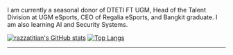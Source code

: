 I am currently a seasonal donor of DTETI FT UGM, Head of the Talent Division at UGM eSports, CEO of Regalia eSports, and Bangkit graduate. I am also learning AI and Security Systems.

[![razzatitian's GitHub stats](https://my-github-readme-stats-delta.vercel.app/api?username=RazzaTitian&theme=dracula&count_private=true&show_icons=true)](https://github.com/anuraghazra/github-readme-stats)
[![Top Langs](https://my-github-readme-stats-delta.vercel.app/api/top-langs/?username=RazzaTitian&hide=jupyter%20notebook&layout=compact)](https://github.com/anuraghazra/github-readme-stats)
<!--
PetrusAriaa/PetrusAriaa is a ✨ special ✨ repository because its `README.md` (this file) appears on your GitHub profile.
You can click the Preview link to take a look at your changes.
--->
<hr/>
